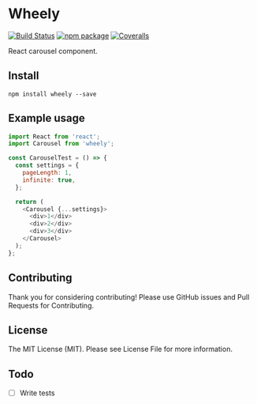 # Wheely

[![Build Status](https://travis-ci.org/cisac/wheely.svg?branch=master)](https://travis-ci.org/cisac/wheely)
[![npm package][npm-badge]][npm]
[![Coveralls][coveralls-badge]][coveralls]

React carousel component.

Install
-
`npm install wheely --save`

Example usage
-------------

```js
import React from 'react';
import Carousel from 'wheely';

const CarouselTest = () => {
  const settings = {
    pageLength: 1,
    infinite: true,
  };

  return (
    <Carousel {...settings}>
      <div>1</div>
      <div>2</div>
      <div>3</div>
    </Carousel>
  );
};
```

Contributing
-
Thank you for considering contributing!
Please use GitHub issues and Pull Requests for Contributing.

License
-
The MIT License (MIT). Please see License File for more information.

Todo
-
- [ ] Write tests

[npm-badge]: https://img.shields.io/npm/v/npm-package.png?style=flat-square
[npm]: https://www.npmjs.org/package/wheely

[coveralls-badge]: https://img.shields.io/coveralls/cisac/wheely/master.png?style=flat-square
[coveralls]: https://coveralls.io/github/cisac/wheely
